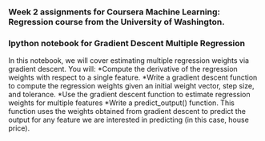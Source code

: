 ### Week 2 assignments for Coursera Machine Learning: Regression course from the University of Washington.

### Ipython notebook for Gradient Descent Multiple Regression

In this notebook, we will cover estimating multiple regression weights via gradient descent. You will:
*Compute the derivative of the regression weights with respect to a single feature.
*Write a gradient descent function to compute the regression weights given an initial weight vector, step size, and tolerance.
*Use the gradient descent function to estimate regression weights for multiple features
*Write a predict_output() function. This function uses the weights obtained from gradient descent to predict the output for any feature we are interested in predicting (in this case, house price).


